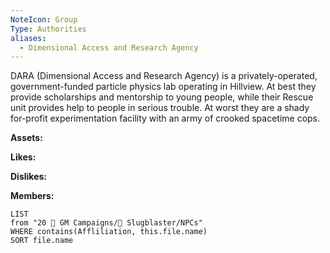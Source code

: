 ```yaml
---
NoteIcon: Group
Type: Authorities
aliases:
  - Dimensional Access and Research Agency
---
```

DARA (Dimensional Access and Research Agency) is a privately-operated, government-funded particle physics lab operating in Hillview. At best they provide scholarships and mentorship to young people, while their Rescue unit provides help to people in serious trouble. At worst they are a shady for-profit experimentation facility with an army of crooked spacetime cops.

**Assets:**

**Likes:**

**Dislikes:**

**Members:**
```dataview
LIST
from "20 🌟 GM Campaigns/🐌 Slugblaster/NPCs"
WHERE contains(Affliliation, this.file.name)
SORT file.name
```